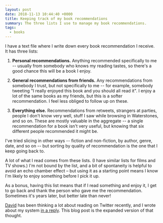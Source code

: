 ```yaml
---
layout: post
date: 2018-11-13 10:44:40 +0000
title: Keeping track of my book recommendations
summary: The three lists I use to manage my book recommendations.
tags:
  - books
---
```


I have a text file where I write down every book recommendation I receive.
It has three lists:

1.  **Personal recommendations.**
    Anything recommended specifically to me -- usually from somebody who knows my reading tastes, so there's a good chance this will be a book I enjoy.

2.  **General recommendations from friends.**
    Any recommendations from somebody I trust, but not specifically to me -- for example, somebody tweeting "I really enjoyed this book and you should all read it".
    I enjoy a lot of the same books as my friends, but this is a softer recommendation.
    I feel less obliged to follow up on these.

3.  **Everything else.**
    Recommendations from retweets, strangers at parties, people I don't know very well, stuff I saw while browsing in Waterstones, and so on.
    These are mostly valuable in the aggregate -- a single recommendation for a book isn't very useful, but knowing that six different people recommended it might be.

I've tried slicing in other ways -- fiction and non-fiction, by author, genre, date, and so on -- but sorting by quality of recommendation is the one that I keep going back to.

A lot of what I read comes from these lists.
(I have similar lists for films and TV shows.)
I'm not bound by the list, and a bit of spontaneity is helpful to avoid an echo chamber effect – but using it as a starting point means I know I'm likely to enjoy something before I pick it up.

As a bonus, having this list means that if I read something and enjoy it, I get to go back and thank the person who gave me the recommendation.
Sometimes it's years later, but better late than never!

[David](https://twitter.com/DRMacIver) has been thinking a lot about reading on Twitter recently, and I wrote about my system [in a reply](https://twitter.com/alexwlchan/status/1062275751859404800).
This blog post is the expanded version of that thought.
